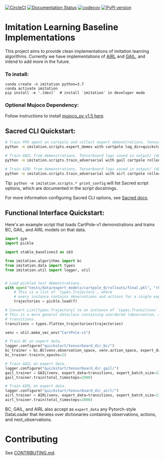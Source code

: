 [![CircleCI](https://circleci.com/gh/HumanCompatibleAI/imitation.svg?style=svg)](https://circleci.com/gh/HumanCompatibleAI/imitation)
[![Documentation Status](https://readthedocs.org/projects/imitation/badge/?version=latest)](https://imitation.readthedocs.io/en/latest/?badge=latest)
[![codecov](https://codecov.io/gh/HumanCompatibleAI/imitation/branch/master/graph/badge.svg)](https://codecov.io/gh/HumanCompatibleAI/imitation)
[![PyPI version](https://badge.fury.io/py/imitation.svg)](https://badge.fury.io/py/imitation)


# Imitation Learning Baseline Implementations

This project aims to provide clean implementations of imitation learning algorithms.
Currently we have implementations of [AIRL](https://arxiv.org/abs/1710.11248) and 
[GAIL](https://arxiv.org/abs/1606.03476), and intend to add more in the future.

### To install:
```
conda create -n imitation python=3.7
conda activate imitation
pip install -e '.[dev]'  # install `imitation` in developer mode
```

### Optional Mujoco Dependency:

Follow instructions to install [mujoco\_py v1.5 here](https://github.com/openai/mujoco-py/tree/498b451a03fb61e5bdfcb6956d8d7c881b1098b5#install-mujoco).


## Sacred CLI Quickstart:

```bash
# Train PPO agent on cartpole and collect expert demonstrations. Tensorboard logs saved in `quickstart/rl/`
python -m imitation.scripts.expert_demos with cartpole log_dir=quickstart/rl/

# Train GAIL from demonstrations. Tensorboard logs saved in output/ (default log directory).
python -m imitation.scripts.train_adversarial with gail cartpole rollout_path=quickstart/rl/rollouts/final.pkl

# Train AIRL from demonstrations. Tensorboard logs saved in output/ (default log directory).
python -m imitation.scripts.train_adversarial with airl cartpole rollout_path=quickstart/rl/rollouts/final.pkl
```
Tip: `python -m imitation.scripts.* print_config` will list Sacred script options, which are documented
in the script docstrings.

For more information configuring Sacred CLI options, see [Sacred docs](https://sacred.readthedocs.io/en/stable/).


## Functional Interface Quickstart:

Here's an example script that loads CartPole-v1 demonstrations and trains BC, GAIL, and AIRL models on that data.

```python
import gym
import pickle

import stable_baselines3 as sb3

from imitation.algorithms import bc
from imitation.data import types
from imitation.util import logger, util


# Load pickled test demonstrations.
with open("tests/data/expert_models/cartpole_0/rollouts/final.pkl", "rb") as f:
    # This is a list of `types.Trajectory`, where
    # every instance contains observations and actions for a single expert demonstration.
    trajectories = pickle.load(f)

# Convert List[types.Trajectory] to an instance of `types.Transitions`.
# This is a more general dataclass containing unordered (observation, actions, next_observation)
# transitions.
transitions = types.flatten_trajectories(trajectories)

venv = util.make_vec_env("CartPole-v1")

# Train BC on expert data. 
logger.configure("quickstart/tensorboard_dir_bc/")
bc_trainer = bc.BC(venv.observation_space, venv.action_space, expert_data=transitions)
bc_trainer.train(n_epochs=2)

# Train GAIL on expert data.
logger.configure("quickstart/tensorboard_dir_gail/")
gail_trainer = GAIL(venv, expert_data=transitions, expert_batch_size=32, gen_algo=sb3.PPO(venv))
gail_trainer.train(total_timesteps=2000)

# Train AIRL on expert data.
logger.configure("quickstart/tensorboard_dir_airl/")
airl_trainer = AIRL(venv, expert_data=transitions, expert_batch_size=32, gen_algo=sb3.PPO(venv))
airl_trainer.train(total_timesteps=2000)
```

BC, GAIL, and AIRL also accept as `expert_data` any Pytorch-style DataLoader that iterates over dictionaries containing observations, actions, and next\_observations.

# Contributing
See [CONTRIBUTING.md](CONTRIBUTING.md).
